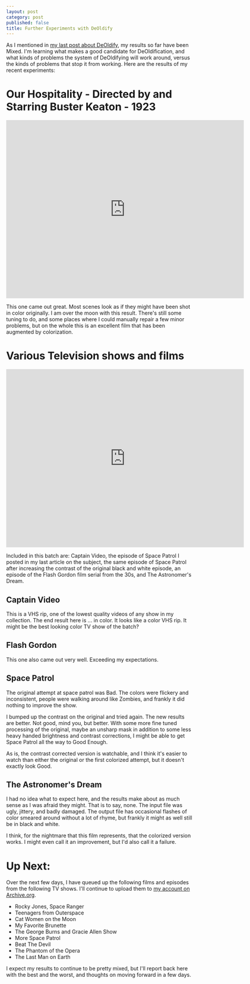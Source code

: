 ```yaml
---
layout: post
category: post
published: false
title: Further Experiments with DeOldify
---
```

As I mentioned in [my last post about DeOldify](http://ajroach42.com/deoldify-automatically-colorizing-videos/), my results so far have been Mixed. I'm learning what makes a good candidate for DeOldification, and what kinds of problems the system of DeOldifying will work around, versus the kinds of problems that stop it from working. Here are the results of my recent experiments: 


# Our Hospitality - Directed by and Starring Buster Keaton - 1923 

<iframe src="https://archive.org/embed/our-hospitality-1923-buster-keaton-silent-comedy" width="640" height="480" frameborder="0" webkitallowfullscreen="true" mozallowfullscreen="true" allowfullscreen></iframe>

This one came out great. Most scenes look as if they might have been shot in color originally. I am over the moon with this result. There's still some tuning to do, and some places where I could manually repair a few minor problems, but on the whole this is an excellent film that has been augmented by colorization. 

# Various Television shows and films

<iframe src="https://archive.org/embed/DeOldify-color-TV" width="640" height="480" frameborder="0" webkitallowfullscreen="true" mozallowfullscreen="true" allowfullscreen></iframe>

Included in this batch are: Captain Video, the episode of Space Patrol I posted in my last article on the subject, the same episode of Space Patrol after increasing the contrast of the original black and white episode, an episode of the Flash Gordon film serial from the 30s, and The Astronomer's Dream. 

## Captain Video 

This is a VHS rip, one of the lowest quality videos of any show in my collection. The end result here is ... in color. It looks like a color VHS rip. It might be the best looking color TV show of the batch? 

## Flash Gordon

This one also came out very well. Exceeding my expectations. 

## Space Patrol 

The original attempt at space patrol was Bad. The colors were flickery and inconsistent, people were walking around like Zombies, and frankly it did nothing to improve the show. 

I bumped up the contrast on the original and tried again. The new results are better. Not good, mind you, but better. With some more fine tuned processing of the original, maybe an unsharp mask in addition to some less heavy handed brightness and contrast corrections, I might be able to get Space Patrol all the way to Good Enough. 

As is, the contrast corrected version is watchable, and I think it's easier to watch than either the original or the first colorized attempt, but it doesn't exactly look Good. 

## The Astronomer's Dream 

I had no idea what to expect here, and the results make about as much sense as I was afraid they might. That is to say, none. The input file was ugly, jittery, and badly damaged. The output file has occasional flashes of color smeared around without a lot of rhyme, but frankly it might as well still be in black and white. 

I think, for the nightmare that this film represents, that the colorized version works. I might even call it an improvement, but I'd also call it a failure. 

# Up Next: 

Over the next few days, I have queued up the following films and episodes from the following TV shows. I'll continue to upload them to [my account on Archive.org](https://archive.org/details/@ajroach42). 

- Rocky Jones, Space Ranger
- Teenagers from Outerspace 
- Cat Women on the Moon 
- My Favorite Brunette 
- The George Burns and Gracie Allen Show 
- More Space Patrol 
- Beat The Devil 
- The Phantom of the Opera
- The Last Man on Earth 

I expect my results to continue to be pretty mixed, but I'll report back here with the best and the worst, and thoughts on moving forward in a few days. 

